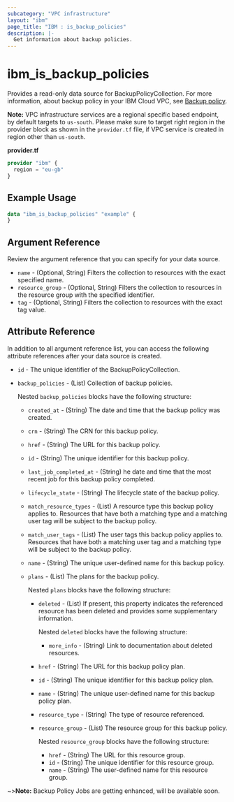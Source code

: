```yaml
---
subcategory: "VPC infrastructure"
layout: "ibm"
page_title: "IBM : is_backup_policies"
description: |-
  Get information about backup policies.
---
```


# ibm_is_backup_policies

Provides a read-only data source for BackupPolicyCollection. For more information, about backup policy in your IBM Cloud VPC, see [Backup policy](https://cloud.ibm.com/docs/vpc?topic=vpc-creating-backup-policy).

**Note:** 
VPC infrastructure services are a regional specific based endpoint, by default targets to `us-south`. Please make sure to target right region in the provider block as shown in the `provider.tf` file, if VPC service is created in region other than `us-south`.

**provider.tf**

```terraform
provider "ibm" {
  region = "eu-gb"
}
```

## Example Usage

```terraform
data "ibm_is_backup_policies" "example" {
}
```
 
## Argument Reference

Review the argument reference that you can specify for your data source.

- `name` - (Optional, String) Filters the collection to resources with the exact specified name.
- `resource_group` - (Optional, String) Filters the collection to resources in the resource group with the specified identifier.
- `tag` - (Optional, String) Filters the collection to resources with the exact tag value.

## Attribute Reference
In addition to all argument reference list, you can access the following attribute references after your data source is created.

- `id` - The unique identifier of the BackupPolicyCollection.
- `backup_policies` - (List) Collection of backup policies. 
  
  Nested `backup_policies` blocks have the following structure:
  - `created_at` -  (String) The date and time that the backup policy was created.
  - `crn` - (String) The CRN for this backup policy.
  - `href` - (String) The URL for this backup policy.
  - `id` - (String) The unique identifier for this backup policy.
  - `last_job_completed_at` - (String) he date and time that the most recent job for this backup policy completed.
  - `lifecycle_state` - (String) The lifecycle state of the backup policy.
  - `match_resource_types` - (List) A resource type this backup policy applies to. Resources that have both a matching type and a matching user tag will be subject to the backup policy.
  - `match_user_tags` - (List) The user tags this backup policy applies to. Resources that have both a matching user tag and a matching type will be subject to the backup policy.
  - `name` - (String) The unique user-defined name for this backup policy.
  - `plans` - (List) The plans for the backup policy. 
    
      Nested `plans` blocks have the following structure:
      - `deleted` - (List) If present, this property indicates the referenced resource has been deleted and provides some supplementary information.
        
          Nested `deleted` blocks have the following structure: 
          - `more_info` - (String) Link to documentation about deleted resources.
      - `href` - (String) The URL for this backup policy plan.
      - `id` - (String) The unique identifier for this backup policy plan.
      - `name` - (String) The unique user-defined name for this backup policy plan.
      - `resource_type` - (String) The type of resource referenced.
    - `resource_group` - (List) The resource group for this backup policy. 
    
      Nested `resource_group` blocks have the following structure:
        - `href` - (String) The URL for this resource group.
        - `id` - (String) The unique identifier for this resource group.
        - `name` - (String) The user-defined name for this resource group.


~>**Note:**  Backup Policy Jobs are getting enhanced, will be available soon.